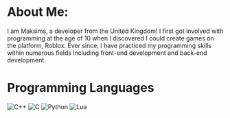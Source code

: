 # About Me:
I am Maksims, a developer from the United Kingdom! I first got involved with programming at the age of 10 when I discovered I could create games on the platform, Roblox. Ever since, I have practiced my programming skills within numerous fields including front-end development and back-end development.

# Programming Languages

![C++](https://img.shields.io/badge/c++-%2300599C.svg?style=flat&logo=c%2B%2B&logoColor=white) ![C](https://img.shields.io/badge/c-%2300599C.svg?style=flat&logo=c&logoColor=white) ![Python](https://img.shields.io/badge/python-3670A0?style=flat&logo=python&logoColor=ffdd54) ![Lua](https://img.shields.io/badge/lua-%232C2D72.svg?style=for-the-badge&logo=lua&logoColor=white)
